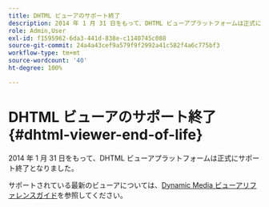 ```yaml
---
title: DHTML ビューアのサポート終了
description: 2014 年 1 月 31 日をもって、DHTML ビューアプラットフォームは正式にサポート終了となりました。
role: Admin,User
exl-id: f1595962-6da3-441d-838e-c1140745c088
source-git-commit: 24a4a43cef9a579f9f2992a41c582f4a6c775bf3
workflow-type: tm+mt
source-wordcount: '40'
ht-degree: 100%

---
```


# DHTML ビューアのサポート終了 {#dhtml-viewer-end-of-life}

2014 年 1 月 31 日をもって、DHTML ビューアプラットフォームは正式にサポート終了となりました。

サポートされている最新のビューアについては、[Dynamic Media ビューアリファレンスガイド](https://experienceleague.adobe.com/docs/dynamic-media-developer-resources.html?lang=ja)を参照してください。
